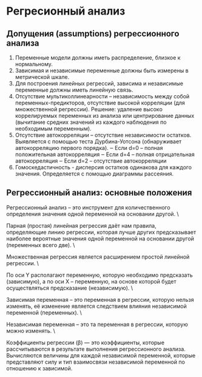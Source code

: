 # Регресионный анализ
## Допущения (assumptions) регрессионного анализа
1. Переменные модели должны иметь распределение, близкое к 
нормальному.
2. Зависимая и независимые переменные должны быть измерены в 
метрической шкале.
3. Для построения линейных регрессий, зависима и независимые 
переменные должны иметь линейную связь.
4. Отсутствие мультиколлинеарности – независимость между собой 
переменных-предикторов, отсутствие высокой корреляции (для 
множественной регрессии). Решение: удаление высоко коррелируемых 
переменных из анализа или центрирование данных (вычитание 
средних значений из каждого наблюдения по необходимым 
переменным).
5. Отсутствие автокорреляции – отсутствие независимости остатков. 
Выявляется с помощью теста Дурбина-Уотсона (обнаруживает 
автокорреляцию первого порядка). 
‒ Если d=0 – полная положительная автокорреляция
‒ Если d=4 – полная отрицательная автокорреляция
‒ Если d=2 – отсутствие автокорреляции
6. Гомоскедастичность - дисперсия остатков одинакова для каждого 
значения. Определяется с помощью диаграммы рассеяния.

## Регрессионный анализ: основные положения
Регрессионный анализ – это инструмент для количественного определения 
значения одной переменной на основании другой. \

Парная (простая) линейная регрессия даёт нам правила, определяющие линию 
регрессии, которая лучше других предсказывает наиболее вероятные значения 
одной переменной на основании другой (переменных всего две). \

Множественная регрессия является расширением простой линейной регрессии. \

По оси Y располагают переменную, которую необходимо предсказать (зависимую), 
а по оси Х – переменную, на основе которой будет осуществляться предсказание 
(независимую). \

Зависимая переменная – это переменная в регрессии, которую нельзя изменять, 
её изменение является следствием влияния независимой переменной 
(переменных). \

Независимая переменная – это та переменная в регрессии, которую можно 
изменять. \

Коэффициенты регрессии (β) — это коэффициенты, которые рассчитываются в
результате выполнения регрессионного анализа. Вычисляются величины для 
каждой независимой переменной, которые представляют силу и тип взаимосвязи 
независимой переменной по отношению к зависимой.
